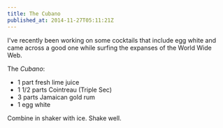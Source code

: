 ```yaml
---
title: The Cubano
published_at: 2014-11-27T05:11:21Z
---
```


I've recently been working on some cocktails that include egg white and came
across a good one while surfing the expanses of the World Wide Web.

The _Cubano_:

* 1 part fresh lime juice
* 1 1/2 parts Cointreau (Triple Sec)
* 3 parts Jamaican gold rum
* 1 egg white

Combine in shaker with ice. Shake well.
